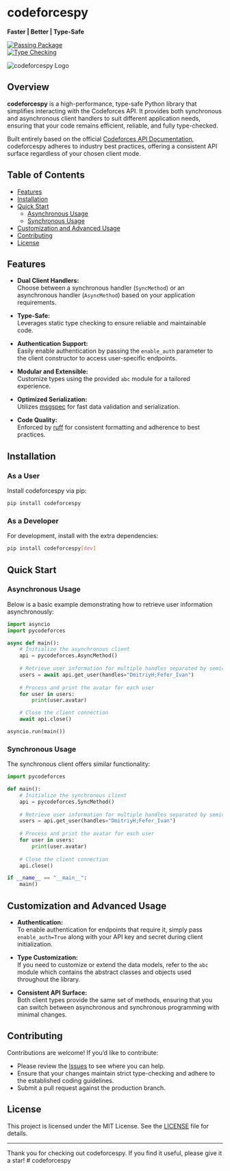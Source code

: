 # codeforcespy

**Faster | Better | Type-Safe**

[![Passing Package](https://github.com/xscynio/codeforcespy/actions/workflows/python-publish.yml/badge.svg)](https://github.com/xscynio/codeforcespy/actions/workflows/python-publish.yml)  
[![Type Checking](https://img.shields.io/badge/python-Strict-checking?style=plastic&logo=python&label=Type-Checking&labelColor=yellow)](https://www.python.org/)

![codeforcespy Logo](https://github.com/xscynio/codeforcespy/assets/118044992/cdb54788-3fbc-48db-b936-7f0e883f9709)

## Overview

**codeforcespy** is a high-performance, type-safe Python library that simplifies interacting with the Codeforces API. It provides both synchronous and asynchronous client handlers to suit different application needs, ensuring that your code remains efficient, reliable, and fully type-checked.

Built entirely based on the official [Codeforces API Documentation](https://codeforces.com/apiHelp/), codeforcespy adheres to industry best practices, offering a consistent API surface regardless of your chosen client mode.

## Table of Contents

- [Features](#features)
- [Installation](#installation)
- [Quick Start](#quick-start)
  - [Asynchronous Usage](#asynchronous-usage)
  - [Synchronous Usage](#synchronous-usage)
- [Customization and Advanced Usage](#customization-and-advanced-usage)
- [Contributing](#contributing)
- [License](#license)

## Features

- **Dual Client Handlers:**  
  Choose between a synchronous handler (`SyncMethod`) or an asynchronous handler (`AsyncMethod`) based on your application requirements.

- **Type-Safe:**  
  Leverages static type checking to ensure reliable and maintainable code.

- **Authentication Support:**  
  Easily enable authentication by passing the `enable_auth` parameter to the client constructor to access user-specific endpoints.

- **Modular and Extensible:**  
  Customize types using the provided `abc` module for a tailored experience.

- **Optimized Serialization:**  
  Utilizes [msgspec](https://github.com/jcrist/msgspec) for fast data validation and serialization.

- **Code Quality:**  
  Enforced by [ruff](https://github.com/astral-sh/ruff) for consistent formatting and adherence to best practices.

## Installation

### As a User

Install codeforcespy via pip:

```sh
pip install codeforcespy
```

### As a Developer

For development, install with the extra dependencies:

```sh
pip install codeforcespy[dev]
```

## Quick Start

### Asynchronous Usage

Below is a basic example demonstrating how to retrieve user information asynchronously:

```python
import asyncio
import pycodeforces

async def main():
    # Initialize the asynchronous client
    api = pycodeforces.AsyncMethod()
    
    # Retrieve user information for multiple handles separated by semicolons
    users = await api.get_user(handles="DmitriyH;Fefer_Ivan")
    
    # Process and print the avatar for each user
    for user in users:
        print(user.avatar)

    # Close the client connection
    await api.close()

asyncio.run(main())
```

### Synchronous Usage

The synchronous client offers similar functionality:

```python
import pycodeforces

def main():
    # Initialize the synchronous client
    api = pycodeforces.SyncMethod()
    
    # Retrieve user information for multiple handles separated by semicolons
    users = api.get_user(handles="DmitriyH;Fefer_Ivan")
    
    # Process and print the avatar for each user
    for user in users:
        print(user.avatar)
    
    # Close the client connection
    api.close()

if __name__ == "__main__":
    main()
```

## Customization and Advanced Usage

- **Authentication:**  
  To enable authentication for endpoints that require it, simply pass `enable_auth=True` along with your API key and secret during client initialization.

- **Type Customization:**  
  If you need to customize or extend the data models, refer to the `abc` module which contains the abstract classes and objects used throughout the library.

- **Consistent API Surface:**  
  Both client types provide the same set of methods, ensuring that you can switch between asynchronous and synchronous programming with minimal changes.

## Contributing

Contributions are welcome! If you’d like to contribute:
- Please review the [Issues](https://github.com/xscynio/codeforcespy/issues) to see where you can help.
- Ensure that your changes maintain strict type-checking and adhere to the established coding guidelines.
- Submit a pull request against the production branch.

## License

This project is licensed under the MIT License. See the [LICENSE](LICENSE) file for details.

---

Thank you for checking out codeforcespy. If you find it useful, please give it a star!
#   c o d e f o r c e s p y  
 